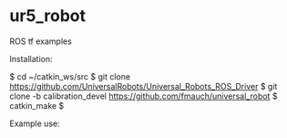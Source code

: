 # ur5_robot
ROS tf examples

Installation:

$ cd ~/catkin_ws/src
$ git clone https://github.com/UniversalRobots/Universal_Robots_ROS_Driver
$ git clone -b calibration_devel https://github.com/fmauch/universal_robot
$ catkin_make
$ 

Example use: 
